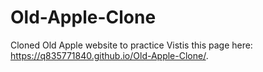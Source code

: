 # Old-Apple-Clone
Cloned Old Apple website to practice
Vistis this page here: https://q835771840.github.io/Old-Apple-Clone/.
